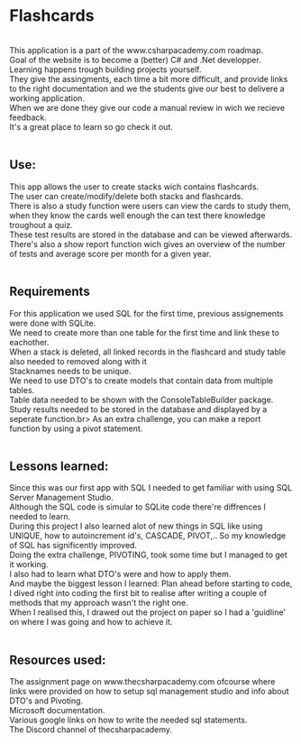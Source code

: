 <h1>Flashcards</h1>
<br>
This application is a part of the www.csharpacademy.com roadmap. <br>
Goal of the website is to become a (better) C# and .Net developper. Learning happens trough building projects yourself. <br>
They give the assingments, each time a bit more difficult, and provide links to the right documentation and we the students give our best to delivere a working application.<br>
When we are done they give our code a manual review in wich we recieve feedback.<br>
It's a great place to learn so go check it out. <br>
<br>
<h2>Use:</h2>
This app allows the user to create stacks wich contains flashcards.<br>
The user can create/modify/delete both stacks and flashcards.<br>
There is also a study function were users can view the cards to study them, when they know the cards well enough the can test there knowledge troughout a quiz. <br>
These test results are stored in the database and can be viewed afterwards.<br>
There's also a show report function wich gives an overview of the number of tests and average score per month for a given year.<br>
<br>
<h2>Requirements</h2>
For this application we used SQL for the first time, previous assignements were done with SQLite.<br>
We need to create more than one table for the first time and link these to eachother.<br>
When a stack is deleted, all linked records in the flashcard and study table also needed to removed along with it<br>
Stacknames needs to be unique.<br>
We need to use DTO's to create models that contain data from multiple tables.<br>
Table data needed to be shown with the ConsoleTableBuilder package.<br>
Study results needed to be stored in the database and displayed by a seperate function.br>
As an extra challenge, you can make a report function by using a pivot statement.<br>
<br>
<h2>Lessons learned: </h2>
Since this was our first app with SQL I needed to get familiar with using SQL Server Management Studio.<br>
Although the SQL code is simular to SQLite code there're diffrences I needed to learn.<br>
During this project I also learned alot of new things in SQL like using UNIQUE, how to autoincrement id's, CASCADE, PIVOT,.. So my knowledge of SQL has significently improved.<br>
Doing the extra challenge, PIVOTING, took some time but I managed to get it working.<br>
I also had to learn what DTO's were and how to apply them.<br>
And maybe the biggest lesson I learned: Plan ahead before starting to code, I dived right into coding the first bit to realise after writing a couple of methods that my approach wasn't the right one.<br>
When I realised this, I drawed out the project on paper so I had a 'guidline' on where I was going and how to achieve it.<br>
<br>
<h2>Resources used:</h2>
The assignment page on www.thecsharpacademy.com ofcourse where links were provided on how to setup sql management studio and info about DTO's and Pivoting.<br>
Microsoft documentation.<br>
Various google links on how to write the needed sql statements.<br>
The Discord channel of thecsharpacademy.


